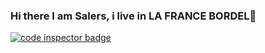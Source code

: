 ### Hi there I am Salers, i live in LA FRANCE BORDEL👋

<a href="https://frontend.code-inspector.com/public/user/github/SalersFR">
   <img src="https://code-inspector.com/public/badge/user/github/SalersFR?style=light" alt="code inspector badge" />
</a>


